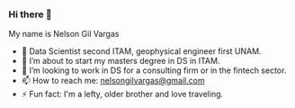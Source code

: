 ### Hi there 👋

My name is Nelson Gil Vargas

- 🔭 Data Scientist second ITAM, geophysical engineer first UNAM. 
- 🌱 I’m about to start my masters degree in DS in ITAM.
- 👯 I’m looking to work in DS for a consulting firm or in the fintech sector.
- 📫 How to reach me: nelsongilvargas@gmail.com
- ⚡ Fun fact: I'm a lefty, older brother and love traveling. 

<!--
**nelsonalejandrov/nelsonalejandrov** is a ✨ _special_ ✨ repository because its `README.md` (this file) appears on your GitHub profile.

Here are some ideas to get you started:

- 🔭 I’m currently working on ...
- 🌱 I’m currently learning ...
- 👯 I’m looking to collaborate on ...
- 🤔 I’m looking for help with ...
- 💬 Ask me about ...
- 📫 How to reach me: ...
- 😄 Pronouns: ...
- ⚡ Fun fact: ...
-->
